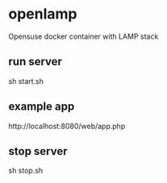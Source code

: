 # openlamp
Opensuse docker container with LAMP stack

## run server
sh start.sh

## example app
http://localhost:8080/web/app.php

## stop server
sh stop.sh

